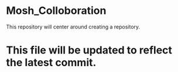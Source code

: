 # Mosh_Colloboration
This repository will center around creating a repository.
# This file will be updated to reflect the latest commit. 
